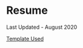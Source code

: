 # Resume

Last Updated - August 2020

[Template Used](https://www.overleaf.com/latex/templates/altacv-template/trgqjpwnmtgv)